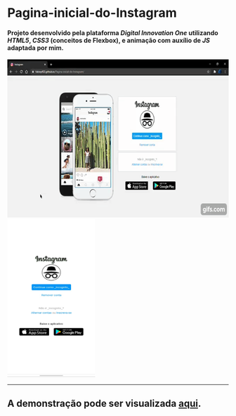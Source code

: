 # Pagina-inicial-do-Instagram
#### Projeto desenvolvido pela plataforma *Digital* *Innovation* *One* utilizando *HTML5*, *CSS3* (conceitos de Flexbox), e animação com auxílio de *JS* adaptada por mim.

<img src="./img/demo/demo1.gif" width="580" height="360"/> <img src="./img/demo/demo2.jpeg" width="200" height="360" />

----

## A demonstração pode ser visualizada <a href="https://fabiopf02.github.io/Pagina-inicial-do-Instagram/" target="_blank">aqui</a>.
